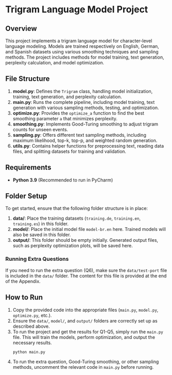 # Trigram Language Model Project

## Overview
This project implements a trigram language model for character-level language modeling. Models are trained respectively on English, German, and Spanish datasets using various smoothing techniques and sampling methods. The project includes methods for model training, text generation, perplexity calculation, and model optimization.

## File Structure

1. **model.py**: Defines the `Trigram` class, handling model initialization, training, text generation, and perplexity calculation.
2. **main.py**: Runs the complete pipeline, including model training, text generation with various sampling methods, testing, and optimization.
3. **optimize.py**: Provides the `optimize_a` function to find the best smoothing parameter `a` that minimizes perplexity.
4. **smoothing.py**: Implements Good-Turing smoothing to adjust trigram counts for unseen events.
5. **sampling.py**: Offers different text sampling methods, including maximum likelihood, top-k, top-p, and weighted random generation.
6. **utils.py**: Contains helper functions for preprocessing text, reading data files, and splitting datasets for training and validation.

## Requirements

- **Python 3.9** (Recommended to run in PyCharm)

## Folder Setup
To get started, ensure that the following folder structure is in place:

1. **data/**: Place the training datasets (`training.de`, `training.en`, `training.es`) in this folder.
2. **model/**: Place the initial model file `model-br.en` here. Trained models will also be saved in this folder.
3. **output/**: This folder should be empty initially. Generated output files, such as perplexity optimization plots, will be saved here.

### Running Extra Questions
If you need to run the extra question (Q6), make sure the `data/test-port` file is included in the `data/` folder. The content for this file is provided at the end of the Appendix.

## How to Run

1. Copy the provided code into the appropriate files (`main.py`, `model.py`, `optimize.py`, etc.).
2. Ensure the `data/`, `model/`, and `output/` folders are correctly set up as described above.
3. To run the project and get the results for Q1-Q5, simply run the `main.py` file. This will train the models, perform optimization, and output the necessary results.
   ```bash
   python main.py
   ```
4. To run the extra question, Good-Turing smoothing, or other sampling methods, uncomment the relevant code in `main.py` before running.